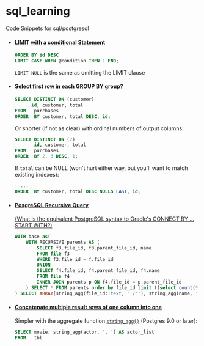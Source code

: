 # sql_learning
Code Snippets for sql/postgresql


- #### [LIMIT with a conditional Statement](https://stackoverflow.com/questions/51022146/how-to-set-limit-within-a-conditional-statement-postgresql)
  ```sql
  ORDER BY id DESC
  LIMIT CASE WHEN @condition THEN 1 END;
  ```
  `LIMIT NULL` is the same as omitting the LIMIT clause
  
- #### [Select first row in each GROUP BY group?](https://stackoverflow.com/questions/3800551/select-first-row-in-each-group-by-group)
  ```sql
  SELECT DISTINCT ON (customer)
        id, customer, total
  FROM   purchases
  ORDER  BY customer, total DESC, id;
  ```
  Or shorter (if not as clear) with ordinal numbers of output columns:
  ```sql
  SELECT DISTINCT ON (2)
         id, customer, total
  FROM   purchases
  ORDER  BY 2, 3 DESC, 1;
  ```
  If `total` can be NULL (won't hurt either way, but you'll want to match existing indexes):
  ```sql
    ...
  ORDER  BY customer, total DESC NULLS LAST, id;
  ```
  
- #### [PosgreSQL Recursive Query](http://www.postgresqltutorial.com/postgresql-recursive-query/)	
  [(What is the equivalent PostgreSQL syntax to Oracle's CONNECT BY … START WITH?)](https://stackoverflow.com/questions/24898681/what-is-the-equivalent-postgresql-syntax-to-oracles-connect-by-start-with)
    ```sql
	WITH base as(								   
		WITH RECURSIVE parents AS (
			SELECT f3.file_id, f3.parent_file_id, name
			FROM file f3
			WHERE f3.file_id = f.file_id
			UNION
			SELECT f4.file_id, f4.parent_file_id, f4.name
			FROM file f4
			INNER JOIN parents p ON f4.file_id = p.parent_file_id
		) SELECT * FROM parents order by file_id limit ((select count(*) from parents) - 1)
	) SELECT ARRAY[string_agg(file_id::text, ''/''), string_agg(name, ''/'')]  FROM base
     ```
- #### [Concatenate multiple result rows of one column into one](https://stackoverflow.com/questions/15847173/concatenate-multiple-result-rows-of-one-column-into-one-group-by-another-column)
  Simpler with the aggregate function [`string_agg()`](https://www.postgresql.org/docs/current/functions-aggregate.html) (Postgres 9.0 or later):
  ```sql
  SELECT movie, string_agg(actor, ', ') AS actor_list
  FROM   tbl
  ```
  
     
     

